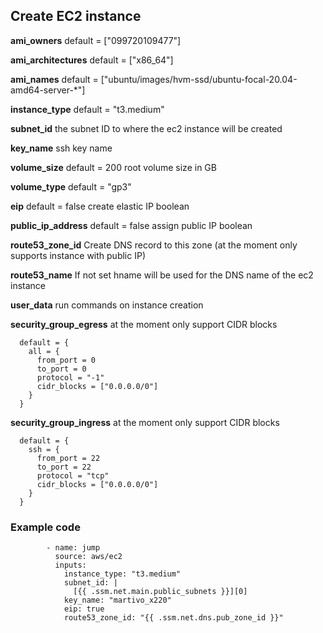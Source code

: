 ## Create EC2 instance ##



__ami_owners__  default = ["099720109477"]

__ami_architectures__ default = ["x86_64"]

__ami_names__ default = ["ubuntu/images/hvm-ssd/ubuntu-focal-20.04-amd64-server-*"]

__instance_type__ default = "t3.medium"

__subnet_id__ the subnet ID to where the ec2 instance will be created

__key_name__ ssh key name

__volume_size__ default = 200 root volume size in GB

__volume_type__ default = "gp3"

__eip__ default = false create elastic IP boolean

__public_ip_address__ default = false assign public IP boolean

__route53_zone_id__ Create DNS record to this zone (at the moment only supports instance with public IP)

__route53_name__ If not set hname will be used for the DNS name of the ec2 instance

__user_data__ run commands on instance creation

__security_group_egress__ at the moment only support CIDR blocks
```
  default = {
    all = {
      from_port = 0
      to_port = 0
      protocol = "-1"
      cidr_blocks = ["0.0.0.0/0"]
    }
  }
```

__security_group_ingress__ at the moment only support CIDR blocks
```
  default = {
    ssh = {
      from_port = 22
      to_port = 22
      protocol = "tcp"
      cidr_blocks = ["0.0.0.0/0"]
    }
  }
```

### Example code ###

```
        - name: jump
          source: aws/ec2
          inputs:
            instance_type: "t3.medium"
            subnet_id: |
              [{{ .ssm.net.main.public_subnets }}][0]
            key_name: "martivo_x220"
            eip: true
            route53_zone_id: "{{ .ssm.net.dns.pub_zone_id }}"

```
